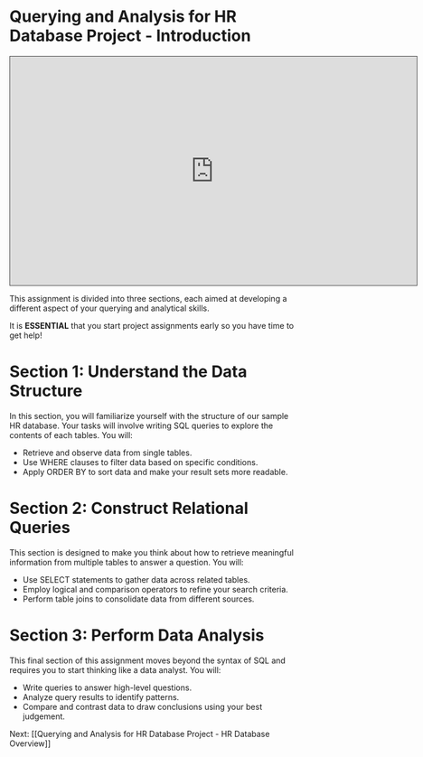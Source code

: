 
# Querying and Analysis for HR Database Project - Introduction

<iframe src="https://egator.hosted.panopto.com/Panopto/Pages/Embed.aspx?id=15d9c2bc-ef2e-4654-bf9f-b101005557e5&autoplay=false&offerviewer=true&showtitle=true&showbrand=true&captions=false&interactivity=all" height="405" width="720" style="border: 1px solid #464646;" allowfullscreen allow="autoplay" aria-label="Panopto Embedded Video Player"></iframe>

This assignment is divided into three sections, each aimed at developing a different aspect of your querying and analytical skills.

It is **ESSENTIAL** that you start project assignments early so you have time to get help!
# Section 1: Understand the Data Structure

In this section, you will familiarize yourself with the structure of our sample HR database. Your tasks will involve writing SQL queries to explore the contents of each tables. You will:
- Retrieve and observe data from single tables.
- Use WHERE clauses to filter data based on specific conditions.
- Apply ORDER BY to sort data and make your result sets more readable.

# Section 2: Construct Relational Queries

This section is designed to make you think about how to retrieve meaningful information from multiple tables to answer a question. You will:
- Use SELECT statements to gather data across related tables.
- Employ logical and comparison operators to refine your search criteria.
- Perform table joins to consolidate data from different sources.

# Section 3: Perform Data Analysis

This final section of this assignment moves beyond the syntax of SQL and requires you to start thinking like a data analyst. You will:
- Write queries to answer high-level questions.
- Analyze query results to identify patterns.
- Compare and contrast data to draw conclusions using your best judgement.

Next: [[Querying and Analysis for HR Database Project - HR Database Overview]]